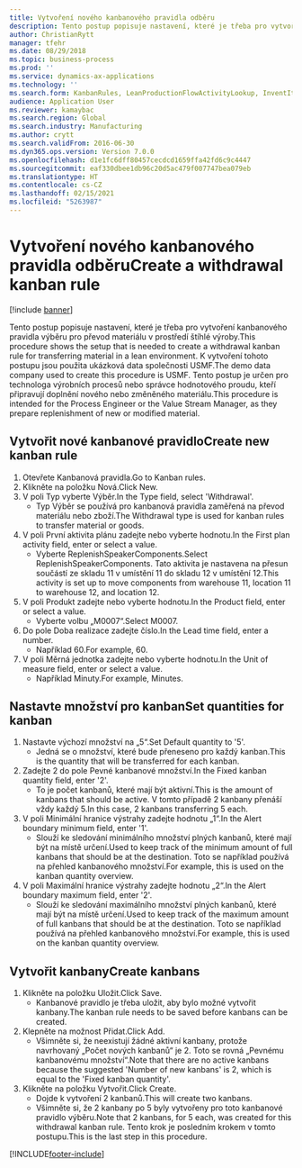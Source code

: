 ```yaml
---
title: Vytvoření nového kanbanového pravidla odběru
description: Tento postup popisuje nastavení, které je třeba pro vytvoření kanbanového pravidla výběru pro převod materiálu v prostředí štíhlé výroby.
author: ChristianRytt
manager: tfehr
ms.date: 08/29/2018
ms.topic: business-process
ms.prod: ''
ms.service: dynamics-ax-applications
ms.technology: ''
ms.search.form: KanbanRules, LeanProductionFlowActivityLookup, InventItemIdLookupSimple, UnitOfMeasureLookup, KanbanCreate
audience: Application User
ms.reviewer: kamaybac
ms.search.region: Global
ms.search.industry: Manufacturing
ms.author: crytt
ms.search.validFrom: 2016-06-30
ms.dyn365.ops.version: Version 7.0.0
ms.openlocfilehash: d1e1fc6dff80457cecdcd1659ffa42fd6c9c4447
ms.sourcegitcommit: eaf330dbee1db96c20d5ac479f007747bea079eb
ms.translationtype: HT
ms.contentlocale: cs-CZ
ms.lasthandoff: 02/15/2021
ms.locfileid: "5263987"
---
```

# <a name="create-a-withdrawal-kanban-rule"></a><span data-ttu-id="fb9b4-103">Vytvoření nového kanbanového pravidla odběru</span><span class="sxs-lookup"><span data-stu-id="fb9b4-103">Create a withdrawal kanban rule</span></span>

[!include [banner](../../includes/banner.md)]

<span data-ttu-id="fb9b4-104">Tento postup popisuje nastavení, které je třeba pro vytvoření kanbanového pravidla výběru pro převod materiálu v prostředí štíhlé výroby.</span><span class="sxs-lookup"><span data-stu-id="fb9b4-104">This procedure shows the setup that is needed to create a withdrawal kanban rule for transferring material in a lean environment.</span></span> <span data-ttu-id="fb9b4-105">K vytvoření tohoto postupu jsou použita ukázková data společnosti USMF.</span><span class="sxs-lookup"><span data-stu-id="fb9b4-105">The demo data company used to create this procedure is USMF.</span></span> <span data-ttu-id="fb9b4-106">Tento postup je určen pro technologa výrobních procesů nebo správce hodnotového proudu, kteří připravují doplnění nového nebo změněného materiálu.</span><span class="sxs-lookup"><span data-stu-id="fb9b4-106">This procedure is intended for the Process Engineer or the Value Stream Manager, as they prepare replenishment of new or modified material.</span></span>


## <a name="create-new-kanban-rule"></a><span data-ttu-id="fb9b4-107">Vytvořit nové kanbanové pravidlo</span><span class="sxs-lookup"><span data-stu-id="fb9b4-107">Create new kanban rule</span></span>
1. <span data-ttu-id="fb9b4-108">Otevřete Kanbanová pravidla.</span><span class="sxs-lookup"><span data-stu-id="fb9b4-108">Go to Kanban rules.</span></span>
2. <span data-ttu-id="fb9b4-109">Klikněte na položku Nová.</span><span class="sxs-lookup"><span data-stu-id="fb9b4-109">Click New.</span></span>
3. <span data-ttu-id="fb9b4-110">V poli Typ vyberte Výběr.</span><span class="sxs-lookup"><span data-stu-id="fb9b4-110">In the Type field, select 'Withdrawal'.</span></span>
    * <span data-ttu-id="fb9b4-111">Typ Výběr se používá pro kanbanová pravidla zaměřená na převod materiálu nebo zboží.</span><span class="sxs-lookup"><span data-stu-id="fb9b4-111">The Withdrawal type is used for kanban rules to transfer material or goods.</span></span>  
4. <span data-ttu-id="fb9b4-112">V poli První aktivita plánu zadejte nebo vyberte hodnotu.</span><span class="sxs-lookup"><span data-stu-id="fb9b4-112">In the First plan activity field, enter or select a value.</span></span>
    * <span data-ttu-id="fb9b4-113">Vyberte ReplenishSpeakerComponents.</span><span class="sxs-lookup"><span data-stu-id="fb9b4-113">Select ReplenishSpeakerComponents.</span></span>   <span data-ttu-id="fb9b4-114">Tato aktivita je nastavena na přesun součástí ze skladu 11 v umístění 11 do skladu 12 v umístění 12.</span><span class="sxs-lookup"><span data-stu-id="fb9b4-114">This activity is set up to move components from warehouse 11, location 11 to warehouse 12, and location 12.</span></span>  
5. <span data-ttu-id="fb9b4-115">V poli Produkt zadejte nebo vyberte hodnotu.</span><span class="sxs-lookup"><span data-stu-id="fb9b4-115">In the Product field, enter or select a value.</span></span>
    * <span data-ttu-id="fb9b4-116">Vyberte volbu „M0007“.</span><span class="sxs-lookup"><span data-stu-id="fb9b4-116">Select M0007.</span></span>  
6. <span data-ttu-id="fb9b4-117">Do pole Doba realizace zadejte číslo.</span><span class="sxs-lookup"><span data-stu-id="fb9b4-117">In the Lead time field, enter a number.</span></span>
    * <span data-ttu-id="fb9b4-118">Například 60.</span><span class="sxs-lookup"><span data-stu-id="fb9b4-118">For example, 60.</span></span>  
7. <span data-ttu-id="fb9b4-119">V poli Měrná jednotka zadejte nebo vyberte hodnotu.</span><span class="sxs-lookup"><span data-stu-id="fb9b4-119">In the Unit of measure field, enter or select a value.</span></span>
    * <span data-ttu-id="fb9b4-120">Například Minuty.</span><span class="sxs-lookup"><span data-stu-id="fb9b4-120">For example, Minutes.</span></span>  

## <a name="set-quantities-for-kanban"></a><span data-ttu-id="fb9b4-121">Nastavte množství pro kanban</span><span class="sxs-lookup"><span data-stu-id="fb9b4-121">Set quantities for kanban</span></span>
1. <span data-ttu-id="fb9b4-122">Nastavte výchozí množství na „5“.</span><span class="sxs-lookup"><span data-stu-id="fb9b4-122">Set Default quantity to '5'.</span></span>
    * <span data-ttu-id="fb9b4-123">Jedná se o množství, které bude přeneseno pro každý kanban.</span><span class="sxs-lookup"><span data-stu-id="fb9b4-123">This is the quantity that will be transferred for each kanban.</span></span>  
2. <span data-ttu-id="fb9b4-124">Zadejte 2 do pole Pevné kanbanové množství.</span><span class="sxs-lookup"><span data-stu-id="fb9b4-124">In the Fixed kanban quantity field, enter '2'.</span></span>
    * <span data-ttu-id="fb9b4-125">To je počet kanbanů, které mají být aktivní.</span><span class="sxs-lookup"><span data-stu-id="fb9b4-125">This is the amount of kanbans that should be active.</span></span> <span data-ttu-id="fb9b4-126">V tomto případě 2 kanbany přenáší vždy každý 5.</span><span class="sxs-lookup"><span data-stu-id="fb9b4-126">In this case, 2 kanbans transferring 5 each.</span></span>  
3. <span data-ttu-id="fb9b4-127">V poli Minimální hranice výstrahy zadejte hodnotu „1“.</span><span class="sxs-lookup"><span data-stu-id="fb9b4-127">In the Alert boundary minimum field, enter '1'.</span></span>
    * <span data-ttu-id="fb9b4-128">Slouží ke sledování minimálního množství plných kanbanů, které mají být na místě určení.</span><span class="sxs-lookup"><span data-stu-id="fb9b4-128">Used to keep track of the minimum amount of full kanbans that should be at the destination.</span></span> <span data-ttu-id="fb9b4-129">Toto se například používá na přehled kanbanového množství.</span><span class="sxs-lookup"><span data-stu-id="fb9b4-129">For example, this is used on the kanban quantity overview.</span></span>  
4. <span data-ttu-id="fb9b4-130">V poli Maximální hranice výstrahy zadejte hodnotu „2“.</span><span class="sxs-lookup"><span data-stu-id="fb9b4-130">In the Alert boundary maximum field, enter '2'.</span></span>
    * <span data-ttu-id="fb9b4-131">Slouží ke sledování maximálního množství plných kanbanů, které mají být na místě určení.</span><span class="sxs-lookup"><span data-stu-id="fb9b4-131">Used to keep track of the maximum amount of full kanbans that should be at the destination.</span></span> <span data-ttu-id="fb9b4-132">Toto se například používá na přehled kanbanového množství.</span><span class="sxs-lookup"><span data-stu-id="fb9b4-132">For example, this is used on the kanban quantity overview.</span></span>  

## <a name="create-kanbans"></a><span data-ttu-id="fb9b4-133">Vytvořit kanbany</span><span class="sxs-lookup"><span data-stu-id="fb9b4-133">Create kanbans</span></span>
1. <span data-ttu-id="fb9b4-134">Klikněte na položku Uložit.</span><span class="sxs-lookup"><span data-stu-id="fb9b4-134">Click Save.</span></span>
    * <span data-ttu-id="fb9b4-135">Kanbanové pravidlo je třeba uložit, aby bylo možné vytvořit kanbany.</span><span class="sxs-lookup"><span data-stu-id="fb9b4-135">The kanban rule needs to be saved before kanbans can be created.</span></span>  
2. <span data-ttu-id="fb9b4-136">Klepněte na možnost Přidat.</span><span class="sxs-lookup"><span data-stu-id="fb9b4-136">Click Add.</span></span>
    * <span data-ttu-id="fb9b4-137">Všimněte si, že neexistují žádné aktivní kanbany, protože navrhovaný „Počet nových kanbanů“ je 2. Toto se rovná „Pevnému kanbanovému množství“.</span><span class="sxs-lookup"><span data-stu-id="fb9b4-137">Note that there are no active kanbans because the suggested 'Number of new kanbans' is 2, which is equal to the 'Fixed kanban quantity'.</span></span>  
3. <span data-ttu-id="fb9b4-138">Klikněte na položku Vytvořit.</span><span class="sxs-lookup"><span data-stu-id="fb9b4-138">Click Create.</span></span>
    * <span data-ttu-id="fb9b4-139">Dojde k vytvoření 2 kanbanů.</span><span class="sxs-lookup"><span data-stu-id="fb9b4-139">This will create two kanbans.</span></span>  
    * <span data-ttu-id="fb9b4-140">Všimněte si, že 2 kanbany po 5 byly vytvořeny pro toto kanbanové pravidlo výběru.</span><span class="sxs-lookup"><span data-stu-id="fb9b4-140">Note that 2 kanbans, for 5 each, was created for this withdrawal kanban rule.</span></span>  <span data-ttu-id="fb9b4-141">Tento krok je posledním krokem v tomto postupu.</span><span class="sxs-lookup"><span data-stu-id="fb9b4-141">This is the last step in this procedure.</span></span>  



[!INCLUDE[footer-include](../../../includes/footer-banner.md)]
